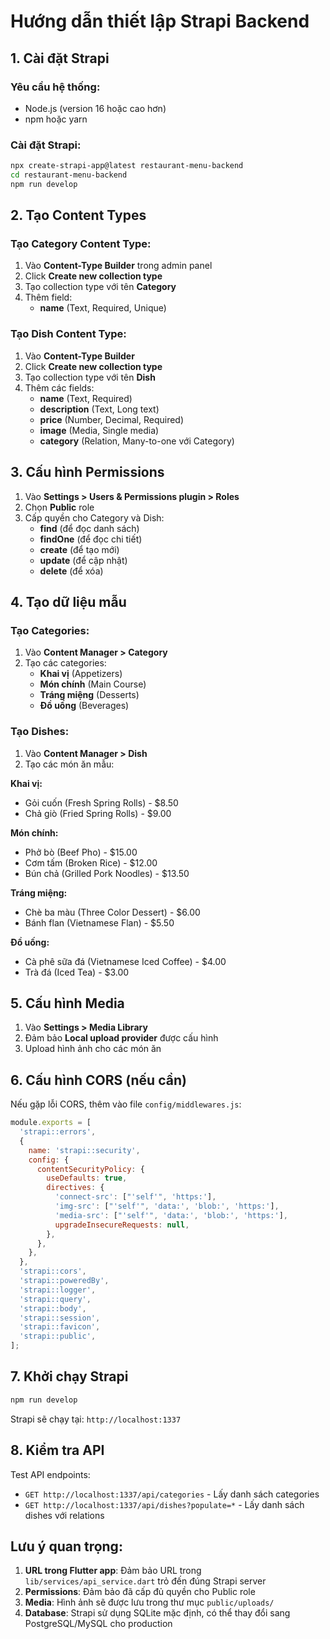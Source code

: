 # Hướng dẫn thiết lập Strapi Backend

## 1. Cài đặt Strapi

### Yêu cầu hệ thống:
- Node.js (version 16 hoặc cao hơn)
- npm hoặc yarn

### Cài đặt Strapi:
```bash
npx create-strapi-app@latest restaurant-menu-backend
cd restaurant-menu-backend
npm run develop
```

## 2. Tạo Content Types

### Tạo Category Content Type:

1. Vào **Content-Type Builder** trong admin panel
2. Click **Create new collection type**
3. Tạo collection type với tên **Category**
4. Thêm field:
   - **name** (Text, Required, Unique)

### Tạo Dish Content Type:

1. Vào **Content-Type Builder**
2. Click **Create new collection type**
3. Tạo collection type với tên **Dish**
4. Thêm các fields:
   - **name** (Text, Required)
   - **description** (Text, Long text)
   - **price** (Number, Decimal, Required)
   - **image** (Media, Single media)
   - **category** (Relation, Many-to-one với Category)

## 3. Cấu hình Permissions

1. Vào **Settings > Users & Permissions plugin > Roles**
2. Chọn **Public** role
3. Cấp quyền cho Category và Dish:
   - **find** (để đọc danh sách)
   - **findOne** (để đọc chi tiết)
   - **create** (để tạo mới)
   - **update** (để cập nhật)
   - **delete** (để xóa)

## 4. Tạo dữ liệu mẫu

### Tạo Categories:
1. Vào **Content Manager > Category**
2. Tạo các categories:
   - **Khai vị** (Appetizers)
   - **Món chính** (Main Course)
   - **Tráng miệng** (Desserts)
   - **Đồ uống** (Beverages)

### Tạo Dishes:
1. Vào **Content Manager > Dish**
2. Tạo các món ăn mẫu:

**Khai vị:**
- Gỏi cuốn (Fresh Spring Rolls) - $8.50
- Chả giò (Fried Spring Rolls) - $9.00

**Món chính:**
- Phở bò (Beef Pho) - $15.00
- Cơm tấm (Broken Rice) - $12.00
- Bún chả (Grilled Pork Noodles) - $13.50

**Tráng miệng:**
- Chè ba màu (Three Color Dessert) - $6.00
- Bánh flan (Vietnamese Flan) - $5.50

**Đồ uống:**
- Cà phê sữa đá (Vietnamese Iced Coffee) - $4.00
- Trà đá (Iced Tea) - $3.00

## 5. Cấu hình Media

1. Vào **Settings > Media Library**
2. Đảm bảo **Local upload provider** được cấu hình
3. Upload hình ảnh cho các món ăn

## 6. Cấu hình CORS (nếu cần)

Nếu gặp lỗi CORS, thêm vào file `config/middlewares.js`:

```javascript
module.exports = [
  'strapi::errors',
  {
    name: 'strapi::security',
    config: {
      contentSecurityPolicy: {
        useDefaults: true,
        directives: {
          'connect-src': ["'self'", 'https:'],
          'img-src': ["'self'", 'data:', 'blob:', 'https:'],
          'media-src': ["'self'", 'data:', 'blob:', 'https:'],
          upgradeInsecureRequests: null,
        },
      },
    },
  },
  'strapi::cors',
  'strapi::poweredBy',
  'strapi::logger',
  'strapi::query',
  'strapi::body',
  'strapi::session',
  'strapi::favicon',
  'strapi::public',
];
```

## 7. Khởi chạy Strapi

```bash
npm run develop
```

Strapi sẽ chạy tại: `http://localhost:1337`

## 8. Kiểm tra API

Test API endpoints:
- `GET http://localhost:1337/api/categories` - Lấy danh sách categories
- `GET http://localhost:1337/api/dishes?populate=*` - Lấy danh sách dishes với relations

## Lưu ý quan trọng:

1. **URL trong Flutter app**: Đảm bảo URL trong `lib/services/api_service.dart` trỏ đến đúng Strapi server
2. **Permissions**: Đảm bảo đã cấp đủ quyền cho Public role
3. **Media**: Hình ảnh sẽ được lưu trong thư mục `public/uploads/`
4. **Database**: Strapi sử dụng SQLite mặc định, có thể thay đổi sang PostgreSQL/MySQL cho production 